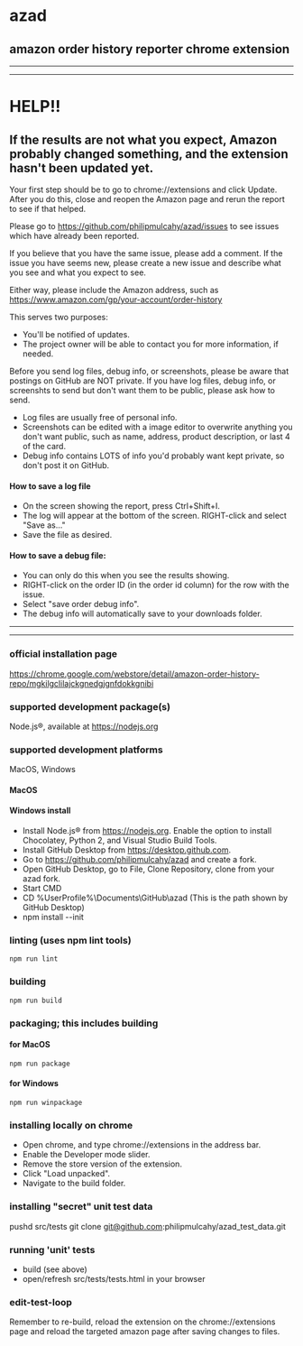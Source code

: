 # azad
## amazon order history reporter chrome extension

---
---
# HELP!!

## If the results are not what you expect, Amazon probably changed something, and the extension hasn't been updated yet.

Your first step should be to go to chrome://extensions and click Update.
After you do this, close and reopen the Amazon page and rerun the report to see if that helped.

Please go to https://github.com/philipmulcahy/azad/issues to see issues which have already been reported.

If you believe that you have the same issue, please add a comment.
If the issue you have seems new, please create a new issue and describe what you see and what you expect to see.

Either way, please include the Amazon address, such as https://www.amazon.com/gp/your-account/order-history

This serves two purposes:
* You'll be notified of updates.
* The project owner will be able to contact you for more information, if needed.

Before you send log files, debug info, or screenshots, please be aware that postings on GitHub are NOT private.
If you have log files, debug info, or screenshts to send but don't want them to be public, please ask how to send.

* Log files are usually free of personal info.
* Screenshots can be edited with a image editor to overwrite anything you don't want public, such as name, address, product description, or last 4 of the card.
* Debug info contains LOTS of info you'd probably want kept private, so don't post it on GitHub.

#### How to save a log file
* On the screen showing the report, press Ctrl+Shift+I.
* The log will appear at the bottom of the screen. RIGHT-click and select "Save as..."
* Save the file as desired.

#### How to save a debug file:
* You can only do this when you see the results showing.
* RIGHT-click on the order ID (in the order id column) for the row with the issue.
* Select "save order debug info".
* The debug info will automatically save to your downloads folder.
---
---

### official installation page
https://chrome.google.com/webstore/detail/amazon-order-history-repo/mgkilgclilajckgnedgjgnfdokkgnibi

### supported development package(s)
Node.js®, available at https://nodejs.org

### supported development platforms
MacOS, Windows

#### MacOS

#### Windows install
* Install Node.js® from https://nodejs.org. Enable the option to install Chocolatey, Python 2, and Visual Studio Build Tools.
* Install GitHub Desktop from https://desktop.github.com.
* Go to https://github.com/philipmulcahy/azad and create a fork.
* Open GitHub Desktop, go to File, Clone Repository, clone from your azad fork.
* Start CMD
* 	CD %UserProfile%\Documents\GitHub\azad
(This is the path shown by GitHub Desktop)
* 	npm install --init


### linting (uses npm lint tools)
```
npm run lint
```

### building
```
npm run build
```

### packaging; this includes building
#### for MacOS
```
npm run package
```
#### for Windows
```
npm run winpackage
```

### installing locally on chrome
* Open chrome, and type chrome://extensions in the address bar.
* Enable the Developer mode slider.
* Remove the store version of the extension.
* Click "Load unpacked".
* Navigate to the build folder.

### installing "secret" unit test data
pushd src/tests
git clone git@github.com:philipmulcahy/azad_test_data.git

### running 'unit' tests
* build (see above)
* open/refresh src/tests/tests.html in your browser

### edit-test-loop
Remember to re-build, reload the extension on the chrome://extensions page and reload the targeted amazon page after saving changes to files.
